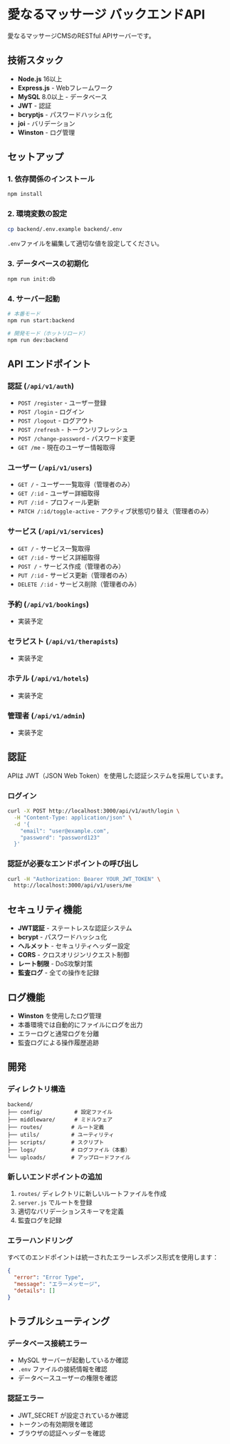 # 愛なるマッサージ バックエンドAPI

愛なるマッサージCMSのRESTful APIサーバーです。

## 技術スタック

- **Node.js** 16以上
- **Express.js** - Webフレームワーク
- **MySQL** 8.0以上 - データベース
- **JWT** - 認証
- **bcryptjs** - パスワードハッシュ化
- **joi** - バリデーション
- **Winston** - ログ管理

## セットアップ

### 1. 依存関係のインストール

```bash
npm install
```

### 2. 環境変数の設定

```bash
cp backend/.env.example backend/.env
```

`.env`ファイルを編集して適切な値を設定してください。

### 3. データベースの初期化

```bash
npm run init:db
```

### 4. サーバー起動

```bash
# 本番モード
npm run start:backend

# 開発モード（ホットリロード）
npm run dev:backend
```

## API エンドポイント

### 認証 (`/api/v1/auth`)

- `POST /register` - ユーザー登録
- `POST /login` - ログイン
- `POST /logout` - ログアウト
- `POST /refresh` - トークンリフレッシュ
- `POST /change-password` - パスワード変更
- `GET /me` - 現在のユーザー情報取得

### ユーザー (`/api/v1/users`)

- `GET /` - ユーザー一覧取得（管理者のみ）
- `GET /:id` - ユーザー詳細取得
- `PUT /:id` - プロフィール更新
- `PATCH /:id/toggle-active` - アクティブ状態切り替え（管理者のみ）

### サービス (`/api/v1/services`)

- `GET /` - サービス一覧取得
- `GET /:id` - サービス詳細取得
- `POST /` - サービス作成（管理者のみ）
- `PUT /:id` - サービス更新（管理者のみ）
- `DELETE /:id` - サービス削除（管理者のみ）

### 予約 (`/api/v1/bookings`)

- 実装予定

### セラピスト (`/api/v1/therapists`)

- 実装予定

### ホテル (`/api/v1/hotels`)

- 実装予定

### 管理者 (`/api/v1/admin`)

- 実装予定

## 認証

APIは JWT（JSON Web Token）を使用した認証システムを採用しています。

### ログイン

```bash
curl -X POST http://localhost:3000/api/v1/auth/login \
  -H "Content-Type: application/json" \
  -d '{
    "email": "user@example.com",
    "password": "password123"
  }'
```

### 認証が必要なエンドポイントの呼び出し

```bash
curl -H "Authorization: Bearer YOUR_JWT_TOKEN" \
  http://localhost:3000/api/v1/users/me
```

## セキュリティ機能

- **JWT認証** - ステートレスな認証システム
- **bcrypt** - パスワードハッシュ化
- **ヘルメット** - セキュリティヘッダー設定
- **CORS** - クロスオリジンリクエスト制御
- **レート制限** - DoS攻撃対策
- **監査ログ** - 全ての操作を記録

## ログ機能

- **Winston** を使用したログ管理
- 本番環境では自動的にファイルにログを出力
- エラーログと通常ログを分離
- 監査ログによる操作履歴追跡

## 開発

### ディレクトリ構造

```
backend/
├── config/          # 設定ファイル
├── middleware/      # ミドルウェア
├── routes/         # ルート定義
├── utils/          # ユーティリティ
├── scripts/        # スクリプト
├── logs/           # ログファイル（本番）
└── uploads/        # アップロードファイル
```

### 新しいエンドポイントの追加

1. `routes/` ディレクトリに新しいルートファイルを作成
2. `server.js` でルートを登録
3. 適切なバリデーションスキーマを定義
4. 監査ログを記録

### エラーハンドリング

すべてのエンドポイントは統一されたエラーレスポンス形式を使用します：

```json
{
  "error": "Error Type",
  "message": "エラーメッセージ",
  "details": []
}
```

## トラブルシューティング

### データベース接続エラー

- MySQL サーバーが起動しているか確認
- `.env` ファイルの接続情報を確認
- データベースユーザーの権限を確認

### 認証エラー

- JWT_SECRET が設定されているか確認
- トークンの有効期限を確認
- ブラウザの認証ヘッダーを確認